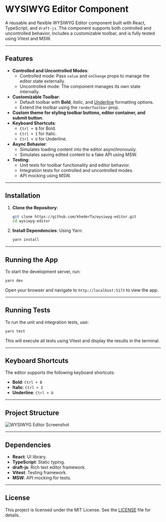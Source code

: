 # WYSIWYG Editor Component

A reusable and flexible WYSIWYG Editor component built with React, TypeScript, and `draft-js`. The component supports both controlled and uncontrolled behavior, includes a customizable toolbar, and is fully tested using Vitest and MSW.

---

## Features

- **Controlled and Uncontrolled Modes**:
  - Controlled mode: Pass `value` and `onChange` props to manage the editor state externally.
  - Uncontrolled mode: The component manages its own state internally.
- **Customizable Toolbar**:
  - Default toolbar with **Bold**, *Italic*, and <u>Underline</u> formatting options.
  - Extend the toolbar using the `renderToolbar` prop.
- **Custom theme for styling toolbar buttons, editor container, and submit button.**
- **Keyboard Shortcuts**:
  - `Ctrl + B` for Bold.
  - `Ctrl + I` for Italic.
  - `Ctrl + U` for Underline.
- **Async Behavior**:
  - Simulates loading content into the editor asynchronously.
  - Simulates saving edited content to a fake API using MSW.
- **Testing**:
  - Unit tests for toolbar functionality and editor behavior.
  - Integration tests for controlled and uncontrolled modes.
  - API mocking using MSW.

---

## Installation

1. **Clone the Repository**:
   ```bash
   git clone https://github.com/khederTa/wysiwyg-editor.git
   cd wysiwyg-editor
   ```

2. **Install Dependencies**:
   Using Yarn:
   ```bash
   yarn install
   ```

---

## Running the App

To start the development server, run:
```bash
yarn dev
```

Open your browser and navigate to `http://localhost:5173` to view the app.

---

## Running Tests

To run the unit and integration tests, use:
```bash
yarn test
```

This will execute all tests using Vitest and display the results in the terminal.

---

## Keyboard Shortcuts

The editor supports the following keyboard shortcuts:
- **Bold**: `Ctrl + B`
- **Italic**: `Ctrl + I`
- **Underline**: `Ctrl + U`

---

## Project Structure

![WYSIWYG Editor Screenshot](/project-structure.png)

---

## Dependencies

- **React**: UI library.
- **TypeScript**: Static typing.
- **draft-js**: Rich text editor framework.
- **Vitest**: Testing framework.
- **MSW**: API mocking for tests.

---

## License

This project is licensed under the MIT License. See the [LICENSE](LICENSE) file for details.

